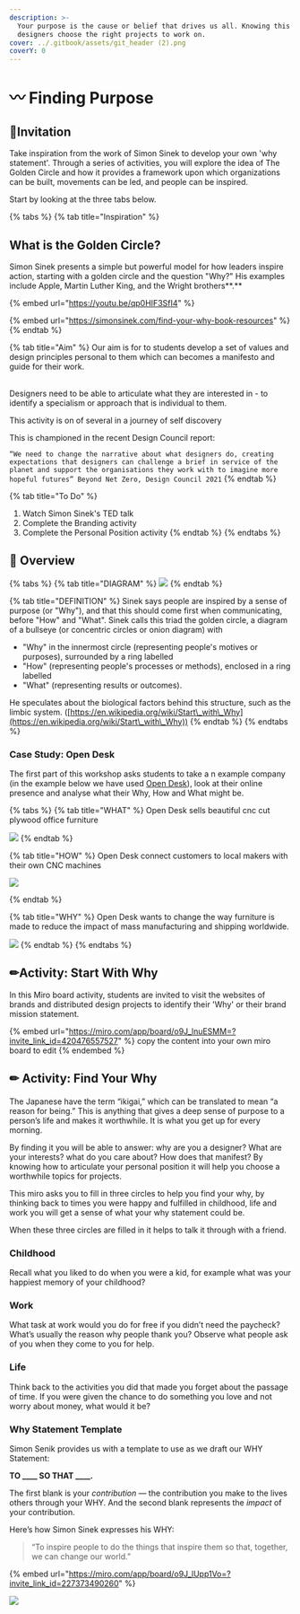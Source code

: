 ```yaml
---
description: >-
  Your purpose is the cause or belief that drives us all. Knowing this helps
  designers choose the right projects to work on.
cover: ../.gitbook/assets/git_header (2).png
coverY: 0
---
```


# 〰 Finding Purpose

## ​🎯**Invitation**

Take inspiration from the work of Simon Sinek to develop your own 'why statement'. Through a series of activities, you will explore the  idea of The Golden Circle and how it provides a framework upon which organizations can be built, movements can be led, and people can be inspired.&#x20;

Start by looking at the three tabs below.

{% tabs %}
{% tab title="Inspiration" %}
## **What is the Golden Circle?**

Simon Sinek presents a simple but powerful model for how leaders inspire action, starting with a golden circle and the question "Why?" His examples include Apple, Martin Luther King, and the Wright brothers**.**

&#x20;

{% embed url="https://youtu.be/qp0HIF3SfI4" %}

{% embed url="https://simonsinek.com/find-your-why-book-resources" %}
{% endtab %}

{% tab title="Aim" %}
Our aim is for to students develop a set of values and design principles personal to them which can becomes a manifesto and guide for their work.

\
Designers need to be able to articulate what they are interested in - to identify a specialism or approach that is individual to them.&#x20;

This activity is on of several in a journey of self discovery&#x20;

This is championed in the recent Design Council report:&#x20;

`“We need to change the narrative about what designers do, creating expectations that designers can challenge a brief in service of the planet and support the organisations they work with to imagine more hopeful futures” Beyond Net Zero, Design Council 2021`
{% endtab %}

{% tab title="To Do" %}
1. Watch Simon Sinek's TED talk
2. Complete the Branding activity
3. Complete the Personal Position activity
{% endtab %}
{% endtabs %}

## 👀 Overview

{% tabs %}
{% tab title="DIAGRAM" %}
![](<../.gitbook/assets/image (30).png>)
{% endtab %}

{% tab title="DEFINITION" %}
Sinek says people are inspired by a sense of purpose (or "Why"), and that this should come first when communicating, before "How" and "What". Sinek calls this triad the golden circle, a diagram of a bullseye (or concentric circles or onion diagram) with&#x20;

* "Why" in the innermost circle (representing people's motives or purposes), surrounded by a ring labelled&#x20;
* "How" (representing people's processes or methods), enclosed in a ring labelled&#x20;
* "What" (representing results or outcomes).&#x20;

He speculates about the biological factors behind this structure, such as the limbic system. ([https://en.wikipedia.org/wiki/Start\_with\_Why](https://en.wikipedia.org/wiki/Start\_with\_Why))
{% endtab %}
{% endtabs %}

### Case Study: Open Desk

The first part of this workshop asks students to take a                                                                            n example company (in the example below we have used [Open Desk](https://www.opendesk.cc)), look at their online presence and analyse what their Why, How and What might be.

{% tabs %}
{% tab title="WHAT" %}
Open Desk sells beautiful cnc cut plywood office furniture

![](<../.gitbook/assets/image (39).png>)
{% endtab %}

{% tab title="HOW" %}
Open Desk connect customers to local makers with their own CNC machines

![](../.gitbook/assets/20150130-141401\_BE7f\_iPhone-5.jpg)


{% endtab %}

{% tab title="WHY" %}
Open Desk wants to change the way furniture is made to reduce the impact of mass manufacturing and shipping worldwide.

![](<../.gitbook/assets/Screenshot 2021-02-11 at 15.59.17.png>)
{% endtab %}
{% endtabs %}

## ✏Activity: Start With Why

In this Miro board activity, students are invited to visit the websites of brands and distributed design projects to identify their 'Why' or their brand mission statement.&#x20;

{% embed url="https://miro.com/app/board/o9J_lnuESMM=?invite_link_id=420476557527" %}
copy the content into your own miro board to edit
{% endembed %}

&#x20;

## ✏ Activity: Find Your Why

####

The Japanese have the term “ikigai,” which can be translated to mean “a reason for being.” This is anything that gives a deep sense of purpose to a person’s life and makes it worthwhile. It is what you get up for every morning.

By finding it you will be able to answer: why are you a designer? What are your interests? what do you care about? How does that manifest? By knowing how to articulate your personal position it will help you choose a worthwhile topics for projects.&#x20;

This miro asks you to fill in three circles to help you find your why, by thinking back to times you were happy and fulfilled in childhood, life and work you will get a sense of what your why statement could be.&#x20;

When these three circles are filled in it helps to talk it through with a friend.&#x20;

### Childhood

Recall what you liked to do when you were a kid, for example what was your happiest memory of your childhood?&#x20;

### Work

What task at work would you do for free if you didn’t need the paycheck? What’s usually the reason why people thank you? Observe what people ask of you when they come to you for help.

### Life

Think back to the activities you did that made you forget about the passage of time. If you were given the chance to do something you love and not worry about money, what would it be?

### Why Statement Template

Simon Senik provides us with a template to use as we draft our WHY Statement:

**TO \_\_\_\_ SO THAT \_\_\_\_.**

The first blank is your _contribution_ — the contribution you make to the lives others through your WHY. And the second blank represents the _impact_ of your contribution.

Here’s how Simon Sinek expresses his WHY:

> “To inspire people to do the things that inspire them so that, together, we can change our world.”



{% embed url="https://miro.com/app/board/o9J_lUpp1Vo=?invite_link_id=227373490260" %}

![](../.gitbook/assets/gitfooter.png)
